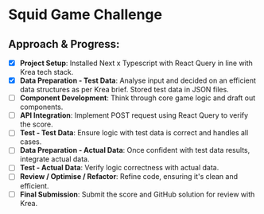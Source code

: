 # Squid Game Challenge

## Approach & Progress:

- [x] **Project Setup**: Installed Next x Typescript with React Query in line with Krea tech stack.
- [x] **Data Preparation - Test Data**: Analyse input and decided on an efficient data structures as per Krea brief. Stored test data in JSON files.
- [ ] **Component Development**: Think through core game logic and draft out components.
- [ ] **API Integration**: Implement POST request using React Query to verify the score.
- [ ] **Test - Test Data**: Ensure logic with test data is correct and handles all cases.
- [ ] **Data Preparation - Actual Data**: Once confident with test data results, integrate actual data.
- [ ] **Test - Actual Data**: Verify logic correctness with actual data.
- [ ] **Review / Optimise / Refactor**: Refine code, ensuring it's clean and efficient.
- [ ] **Final Submission**: Submit the score and GitHub solution for review with Krea.
